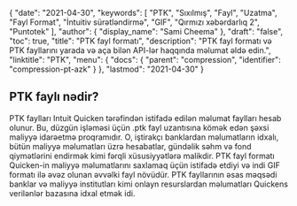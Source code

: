 {
  "date": "2021-04-30",
  "keywords": [
"PTK",
"Sıxılmış",
"Fayl",
"Uzatma",
"Fayl Format",
"İntuitiv sürətləndirmə",
"GIF",
"Qırmızı xəbərdarlıq 2",
"Puntotek"
],
  "author": {
    "display_name": "Sami Cheema"
},
  "draft": "false",
  "toc": true,
  "title": "PTK fayl formatı",
  "description": "PTK fayl formatı və PTK fayllarını yarada və aça bilən API-lər haqqında məlumat əldə edin.",
  "linktitle": "PTK",
  "menu": {
    "docs": {
      "parent": "compression",
      "identifier": "compression-pt-azk"
}
},
  "lastmod": "2021-04-30"
}

## PTK faylı nədir? ##

PTK faylları Intuit Quicken tərəfindən istifadə edilən məlumat faylları hesab olunur. Bu, düzgün işləməsi üçün .ptk fayl uzantısına kömək edən şəxsi maliyyə idarəetmə proqramıdır. O, iştirakçı banklardan məlumatların idxalı, bütün maliyyə məlumatları üzrə hesabatlar, gündəlik səhm və fond qiymətlərini endirmək kimi fərqli xüsusiyyətlərə malikdir. PTK fayl formatı Quicken-in maliyyə məlumatlarını saxlamaq üçün istifadə etdiyi və indi GIF formatı ilə əvəz olunan əvvəlki fayl növüdür. PTK fayllarının əsas məqsədi banklar və maliyyə institutları kimi onlayn resurslardan məlumatları Quickens verilənlər bazasına idxal etmək idi.

